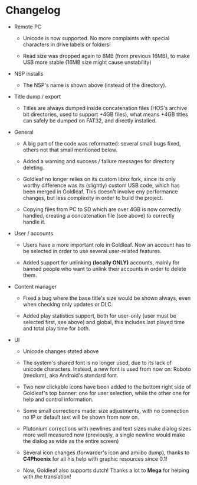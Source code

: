 # Changelog

- Remote PC

  - Unicode is now supported. No more complaints with special characters in drive labels or folders!

  - Read size was dropped again to 8MB (from previous 16MB), to make USB more stable (16MB size might cause unstability)

- NSP installs

  - The NSP's name is shown above (instead of the directory).

- Title dump / export

  - Titles are always dumped inside concatenation files (HOS's archive bit directories, used to support +4GB files), what means +4GB titles can safely be dumped on FAT32, and directly installed.

- General

  - A big part of the code was reformatted: several small bugs fixed, others not that small mentioned below.

  - Added a warning and success / failure messages for directory deleting.

  - Goldleaf no longer relies on its custom libnx fork, since its only worthy difference was its (slightly) custom USB code, which has been merged in Goldleaf. This doesn't involve eny performance changes, but less complexity in order to build the project.

  - Copying files from PC to SD which are over 4GB is now correctly handled, creating a concatenation file (see above) to correctly handle it.

- User / accounts

  - Users have a more important role in Goldleaf. Now an account has to be selected in order to use several user-related features.

  - Added support for unlinking **(locally ONLY)** accounts, mainly for banned people who want to unlink their accounts in order to delete them.

- Content manager

  - Fixed a bug where the base title's size would be shown always, even when checking only updates or DLC.

  - Added play statistics support, both for user-only (user must be selected first, see above) and global, this includes last played time and total play time for both.

- UI

  - Unicode changes stated above

  - The system's shared font is no longer used, due to its lack of unicode characters. Instead, a new font is used from now on: Roboto (medium), aka Android's standard font.

  - Two new clickable icons have been added to the bottom right side of Goldleaf's top banner: one for user selection, while the other one for help and control information.

  - Some small corrections made: size adjustments, with no connection no IP or default text will be shown from now on.

  - Plutonium corrections with newlines and text sizes make dialog sizes more well measured now (previously, a single newline would make the dialog as wide as the entire screen)

  - Several icon changes (forwarder's icon and amiibo dump), thanks to **C4Phoenix** for all his help with graphic resources since 0.1!

  - Now, Goldleaf also supports dutch! Thanks a lot to **Mega** for helping with the translation!